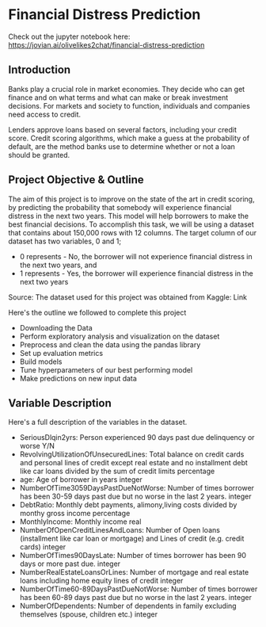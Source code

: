 # Financial Distress Prediction

Check out the jupyter notebook here: https://jovian.ai/olivelikes2chat/financial-distress-prediction

## Introduction
Banks play a crucial role in market economies. They decide who can get finance and on what terms and what can make or break investment decisions. For markets and society to function, individuals and companies need access to credit.

Lenders approve loans based on several factors, including your credit score. Credit scoring algorithms, which make a guess at the probability of default, are the method banks use to determine whether or not a loan should be granted.

## Project Objective & Outline
The aim of this project is to improve on the state of the art in credit scoring, by predicting the probability that somebody will experience financial distress in the next two years. This model will help borrowers to make the best financial decisions. To accomplish this task, we will be using a dataset that contains about 150,000 rows with 12 columns. The target column of our dataset has two variables, 0 and 1;

* 0 represents - No, the borrower will not experience financial distress in the next two years, and
* 1 represents - Yes, the borrower will experience financial distress in the next two years

Source: The dataset used for this project was obtained from Kaggle: Link

Here's the outline we followed to complete this project

* Downloading the Data
* Perform exploratory analysis and visualization on the dataset
* Preprocess and clean the data using the pandas library
* Set up evaluation metrics
* Build models
* Tune hyperparameters of our best performing model
* Make predictions on new input data

## Variable Description
Here's a full description of the variables in the dataset.

* SeriousDlqin2yrs: Person experienced 90 days past due delinquency or worse Y/N
* RevolvingUtilizationOfUnsecuredLines: Total balance on credit cards and personal lines of credit except real estate and no installment debt like car loans divided by the sum of credit limits percentage
* age: Age of borrower in years integer
* NumberOfTime3059DaysPastDueNotWorse: Number of times borrower has been 30-59 days past due but no worse in the last 2 years. integer
* DebtRatio: Monthly debt payments, alimony,living costs divided by monthy gross income percentage
* MonthlyIncome: Monthly income real
* NumberOfOpenCreditLinesAndLoans: Number of Open loans (installment like car loan or mortgage) and Lines of credit (e.g. credit cards) integer
* NumberOfTimes90DaysLate: Number of times borrower has been 90 days or more past due. integer
* NumberRealEstateLoansOrLines: Number of mortgage and real estate loans including home equity lines of credit integer
* NumberOfTime60-89DaysPastDueNotWorse: Number of times borrower has been 60-89 days past due but no worse in the last 2 years. integer
* NumberOfDependents: Number of dependents in family excluding themselves (spouse, children etc.) integer
